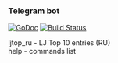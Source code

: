 ### Telegram bot

[![GoDoc](https://godoc.org/github.com/Volant/lj_dev_bot?status.svg)](https://godoc.org/github.com/Volant/lj_dev_bot) [![Build Status](https://travis-ci.org/Volant/lj_dev_bot.svg?branch=master)](https://travis-ci.org/Volant/lj_dev_bot)

ljtop_ru - LJ Top 10 entries (RU)  
help - commands list
